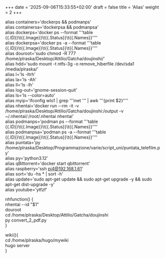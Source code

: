 +++
date = '2025-09-06T15:33:55+02:00'
draft = false
title = 'Alias'
weight = 2
+++

>
alias containers='dockerps && podmanps'  
alias containersa='dockerpsa && podmanpsa'  
alias dockerps='docker ps --format '\''table {{.ID}}\t{{.Image}}\t{{.Status}}\t{{.Names}}'\'''  
alias dockerpsa='docker ps -a --format '\''table {{.ID}}\t{{.Image}}\t{{.Status}}\t{{.Names}}'\'''  
alias douroot='sudo chmod -R 777 /home/plraska/Desktop/Attilio/Gatcha/doujinshi/'  
alias hdd='sudo mount -t ntfs-3g -o remove_hiberfile /dev/sda1 /media/plraska/'  
alias l='ls -ltrh'  
alias la='ls -Ah'  
alias ll='ls -lh'  
alias log-out='gnome-session-quit'  
alias ls='ls --color=auto'  
alias myip='ifconfig wlo1 | grep '\''inet '\'' | awk '\''{print $2}'\'''  
alias nhentai='docker run --rm -it -v /home/plraska/Desktop/Attilio/Gatcha/doujinshi:/output -v ~/.nhentai/:/root/.nhentai nhentai'  
alias podmanps='podman ps --format '\''table {{.ID}}\t{{.Image}}\t{{.Status}}\t{{.Names}}'\'''  
alias podmanpsa='podman ps -a --format '\''table {{.ID}}\t{{.Image}}\t{{.Status}}\t{{.Names}}'\'''  
alias puntata='py /home/plraska/Desktop/Programmazione/varie/script_uni/puntata_telefilm.py'  
alias py='python3.12'  
alias qBittorrent='docker start qbittorrent'  
alias raspberry='ssh pi4@192.168.1.61'  
alias sort='du -hs * | sort -h'  
alias update='sudo apt-get update && sudo apt-get upgrade -y && sudo apt-get dist-upgrade -y'  
alias youtube='ytfzf'  
>

>
nhfunction() {  
nhentai --id "$1"  
douroot  
cd /home/plraska/Desktop/Attilio/Gatcha/doujinshi  
py convert_2_pdf.py  
}

wiki(){  
cd /home/plraska/hugo/mywiki  
hugo server  
}

>
